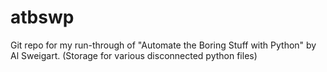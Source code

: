 # atbswp
Git repo for my run-through of "Automate the Boring Stuff with Python" by Al Sweigart.
(Storage for various disconnected python files)
